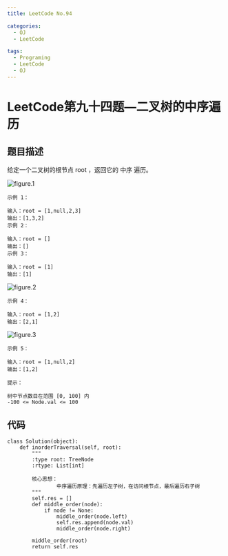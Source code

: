```yaml
---
title: LeetCode No.94

categories:
  - OJ
  - LeetCode

tags:
  - Programing
  - LeetCode
  - OJ
---
```


# LeetCode第九十四题—二叉树的中序遍历
## 题目描述
给定一个二叉树的根节点 root ，返回它的 中序 遍历。

![figure.1](https://assets.leetcode.com/uploads/2020/09/15/inorder_1.jpg)

```
示例 1：

输入：root = [1,null,2,3]
输出：[1,3,2]
示例 2：

输入：root = []
输出：[]
示例 3：

输入：root = [1]
输出：[1]
```

![figure.2](https://assets.leetcode.com/uploads/2020/09/15/inorder_5.jpg)

```
示例 4：

输入：root = [1,2]
输出：[2,1]
```

![figure.3](https://assets.leetcode.com/uploads/2020/09/15/inorder_4.jpg)

```
示例 5：

输入：root = [1,null,2]
输出：[1,2]
 
提示：

树中节点数目在范围 [0, 100] 内
-100 <= Node.val <= 100
```

## 代码
```
class Solution(object):
    def inorderTraversal(self, root):
        """
        :type root: TreeNode
        :rtype: List[int]

        核心思想：
                中序遍历原理：先遍历左子树，在访问根节点，最后遍历右子树
        """
        self.res = []
        def middle_order(node):
            if node != None:
                middle_order(node.left)
                self.res.append(node.val)
                middle_order(node.right)
        
        middle_order(root)
        return self.res
```